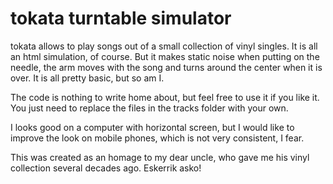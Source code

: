 # tokata turntable simulator

tokata allows to play songs out of a small collection of vinyl singles. It is all an html simulation, of course. But it makes static noise when putting on the needle, the arm moves with the song and turns around the center when it is over. It is all pretty basic, but so am I. 

The code is nothing to write home about, but feel free to use it if you like it. You just need to replace the files in the tracks folder with your own.

I looks good on a computer with horizontal screen, but I would like to improve the look on mobile phones, which is not very consistent, I fear.   

This was created as an homage to my dear uncle, who gave me his vinyl collection several decades ago. Eskerrik asko!

